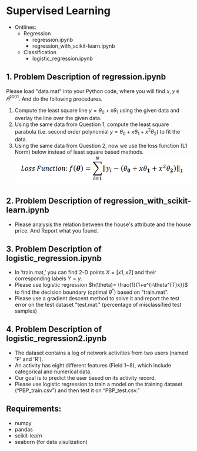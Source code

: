 # Supervised Learning
- Ontlines:
    - Regression
        - regression.ipynb
        - regression_with_scikit-learn.ipynb
    - Classification
        - logistic_regression.ipynb
## 1. Problem Description of regression.ipynb
Please load "data.mat" into your Python code, where you will find 𝑥, 𝑦 ∈ $𝑅^{1001}.$
And do the following procedures.
1. Compute the least square line $y=\theta_0+x\theta_1$ using the given data and overlay the line over the given data.
2. Using the same data from Question 1, compute the least square parabola (i.e. 
second order polynomial $y=\theta_0+x\theta_1+x^2\theta_2$) to fit the data.
3. Using the same data from Question 2, now we use the loss function (L1 Norm) 
below instead of least square based methods.
![lossfunc](./img/lossfunc.png)

## 2. Problem Description of regression_with_scikit-learn.ipynb
- Please analysis the relation between the house's attribute and the house price. And Report what you found.

## 3. Problem Description of logistic_regression.ipynb
- In ‘train.mat,’ you can find 2-D points $X=[x1, x2]$ and their corresponding labels $Y=y$. 
- Please use logistic regression $h(\theta)= \frac{1}{1+e^{-\theta^{T}x}}$ to find the decision boundary (optimal $\theta^*$) based on "train.mat". 
- Please use a gradient descent method to solve it and report the test error on the test dataset "test.mat." (percentage of misclassified test samples)

## 4. Problem Description of logistic_regression2.ipynb
- The dataset contains a log of network activities from two users (named 'P' and 'R'). 
- An activity has eight different features (Field 1~8), which include categorical and numerical data.
- Our goal is to predict the user based on its activity record.
- Please use logistic regression to train a model on the training dataset (“PBP_train.csv”) and then test it on “PBP_test.csv.”

## Requirements:
- numpy
- pandas
- scikit-learn 
- seaborn (for data visulization)